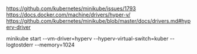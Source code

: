 https://github.com/kubernetes/minikube/issues/1793
https://docs.docker.com/machine/drivers/hyper-v/
https://github.com/kubernetes/minikube/blob/master/docs/drivers.md#hyperv-driver

minikube start --vm-driver=hyperv --hyperv-virtual-switch=kuber --logtostderr --memory=1024
